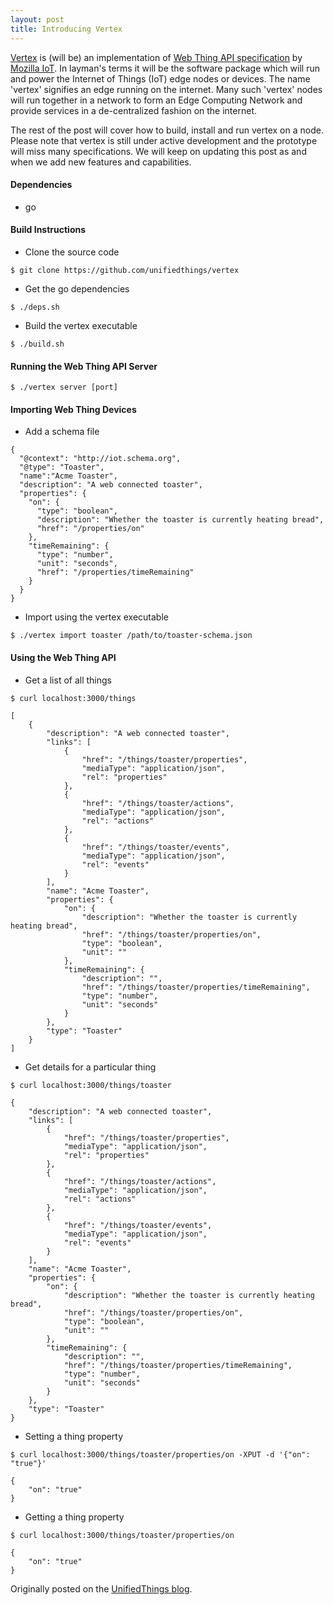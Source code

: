 ```yaml
---
layout: post
title: Introducing Vertex
---
```


[Vertex](https://github.com/unifiedthings/vertex) is (will be) an implementation of [Web Thing API specification](https://unifiedthings.github.io/mozilla-wot-spec) by [Mozilla IoT](https://iot.mozilla.org). In layman's terms it will be the software package which will run and power the Internet of Things (IoT) edge nodes or devices. The name 'vertex' signifies an edge running on the internet. Many such 'vertex' nodes will run together in a network to form an Edge Computing Network and provide services in a de-centralized fashion on the internet.

The rest of the post will cover how to build, install and run vertex on a node. Please note that vertex is still under active development and the prototype will miss many specifications. We will keep on updating this post as and when we add new features and capabilities.

#### Dependencies

- go

#### Build Instructions

- Clone the source code

```
$ git clone https://github.com/unifiedthings/vertex
```

- Get the go dependencies

```
$ ./deps.sh
```

- Build the vertex executable

```
$ ./build.sh
```

#### Running the Web Thing API Server

```
$ ./vertex server [port]
```

#### Importing Web Thing Devices

- Add a schema file

```
{
  "@context": "http://iot.schema.org",
  "@type": "Toaster",
  "name":"Acme Toaster",
  "description": "A web connected toaster",
  "properties": {
    "on": {
      "type": "boolean",
      "description": "Whether the toaster is currently heating bread",
      "href": "/properties/on"
    },
    "timeRemaining": {
      "type": "number",
      "unit": "seconds",
      "href": "/properties/timeRemaining"
    }
  }
}
```

- Import using the vertex executable

```
$ ./vertex import toaster /path/to/toaster-schema.json
```

#### Using the Web Thing API

- Get a list of all things

```
$ curl localhost:3000/things
 
[
    {
        "description": "A web connected toaster",
        "links": [
            {
                "href": "/things/toaster/properties",
                "mediaType": "application/json",
                "rel": "properties"
            },
            {
                "href": "/things/toaster/actions",
                "mediaType": "application/json",
                "rel": "actions"
            },
            {
                "href": "/things/toaster/events",
                "mediaType": "application/json",
                "rel": "events"
            }
        ],
        "name": "Acme Toaster",
        "properties": {
            "on": {
                "description": "Whether the toaster is currently heating bread",
                "href": "/things/toaster/properties/on",
                "type": "boolean",
                "unit": ""
            },
            "timeRemaining": {
                "description": "",
                "href": "/things/toaster/properties/timeRemaining",
                "type": "number",
                "unit": "seconds"
            }
        },
        "type": "Toaster"
    }
]
```

- Get details for a particular thing

```
$ curl localhost:3000/things/toaster

{
    "description": "A web connected toaster",
    "links": [
        {
            "href": "/things/toaster/properties",
            "mediaType": "application/json",
            "rel": "properties"
        },
        {
            "href": "/things/toaster/actions",
            "mediaType": "application/json",
            "rel": "actions"
        },
        {
            "href": "/things/toaster/events",
            "mediaType": "application/json",
            "rel": "events"
        }
    ],
    "name": "Acme Toaster",
    "properties": {
        "on": {
            "description": "Whether the toaster is currently heating bread",
            "href": "/things/toaster/properties/on",
            "type": "boolean",
            "unit": ""
        },
        "timeRemaining": {
            "description": "",
            "href": "/things/toaster/properties/timeRemaining",
            "type": "number",
            "unit": "seconds"
        }
    },
    "type": "Toaster"
}
```

- Setting a thing property

```
$ curl localhost:3000/things/toaster/properties/on -XPUT -d '{"on": "true"}'

{
    "on": "true"
}
```

- Getting a thing property

```
$ curl localhost:3000/things/toaster/properties/on

{
    "on": "true"
}
```

Originally posted on the [UnifiedThings blog](https://unifiedthings.github.io/blog/2018/03/19/introducing-vertex/).
